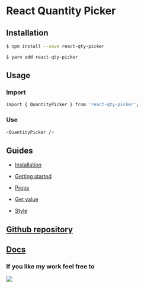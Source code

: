
# React Quantity Picker  

## Installation 

```bash
$ npm install --save react-qty-picker
```
```bash
$ yarn add react-qty-picker
```

## Usage

   ### Import

```bash
import { QuantityPicker } from 'react-qty-picker';  
```
### Use

```bash
<QuantityPicker />
```
  

## Guides

  

-  [Installation](https://easycodesolution.com/)

-  [Getting started](https://easycodesolution.com/#getting-started)

-  [Props](https://easycodesolution.com/#advanced-examples)

-  [Get value](https://easycodesolution.com/#upgrading-from-1x)

-  [Style](https://easycodesolution.com/#using-with-libraries)

## <a href="https://github.com/AbdulhakimZ/quantity-picker"> Github repository</a>
## <a href="https://easycodesolution.com/">Docs</a>


### If you like my work feel free to 
<a href="https://www.buymeacoffee.com/abdulhakim"><img src="https://img.buymeacoffee.com/button-api/?text=Buy me a coffee&emoji=&slug=abdulhakim&button_colour=FFDD00&font_colour=000000&font_family=Cookie&outline_colour=000000&coffee_colour=ffffff"></a>